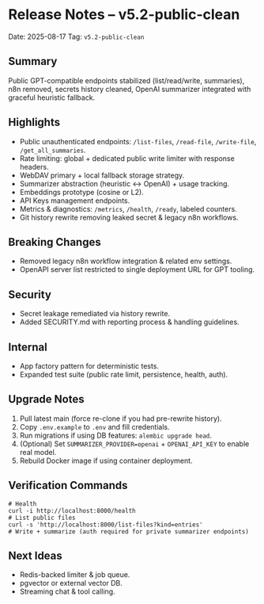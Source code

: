 # Release Notes – v5.2-public-clean

Date: 2025-08-17
Tag: `v5.2-public-clean`

## Summary
Public GPT-compatible endpoints stabilized (list/read/write, summaries), n8n removed, secrets history cleaned, OpenAI summarizer integrated with graceful heuristic fallback.

## Highlights
- Public unauthenticated endpoints: `/list-files`, `/read-file`, `/write-file`, `/get_all_summaries`.
- Rate limiting: global + dedicated public write limiter with response headers.
- WebDAV primary + local fallback storage strategy.
- Summarizer abstraction (heuristic ↔ OpenAI) + usage tracking.
- Embeddings prototype (cosine or L2).
- API Keys management endpoints.
- Metrics & diagnostics: `/metrics`, `/health`, `/ready`, labeled counters.
- Git history rewrite removing leaked secret & legacy n8n workflows.

## Breaking Changes
- Removed legacy n8n workflow integration & related env settings.
- OpenAPI server list restricted to single deployment URL for GPT tooling.

## Security
- Secret leakage remediated via history rewrite.
- Added SECURITY.md with reporting process & handling guidelines.

## Internal
- App factory pattern for deterministic tests.
- Expanded test suite (public rate limit, persistence, health, auth).

## Upgrade Notes
1. Pull latest main (force re-clone if you had pre-rewrite history).
2. Copy `.env.example` to `.env` and fill credentials.
3. Run migrations if using DB features: `alembic upgrade head`.
4. (Optional) Set `SUMMARIZER_PROVIDER=openai` + `OPENAI_API_KEY` to enable real model.
5. Rebuild Docker image if using container deployment.

## Verification Commands
```
# Health
curl -i http://localhost:8000/health
# List public files
curl -s 'http://localhost:8000/list-files?kind=entries'
# Write + summarize (auth required for private summarizer endpoints)
```

## Next Ideas
- Redis-backed limiter & job queue.
- pgvector or external vector DB.
- Streaming chat & tool calling.

